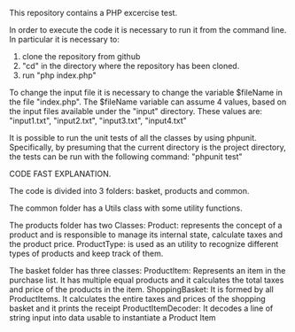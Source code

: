 This repository contains a PHP excercise test.

In order to execute the code it is necessary to run it from the command line.
In particular it is necessary to:

1) clone the repository from github 
2) "cd" in the directory where the repository has been cloned.
3) run "php index.php"

To change the input file it is necessary to change the variable $fileName in the file "index.php".
The $fileName variable can assume 4 values, based on the input files available under the "input" directory.
These values are:
"input1.txt", "input2.txt", "input3.txt", "input4.txt"

It is possible to run the unit tests of all the classes by using phpunit.
Specifically, by presuming that the current directory is the project directory, the tests can be run with the following command:
"phpunit test"

CODE FAST EXPLANATION.

The code is divided into 3 folders: basket, products and common.
 
The common folder has a Utils class with some utility functions.

The products folder has two Classes: 
Product: represents the concept of a product and is responsible to manage its internal state, calculate taxes and the product price.
ProductType: is used as an utility to recognize different types of products and keep track of them.

The basket folder has three classes:
ProductItem: Represents an item in the purchase list. It has multiple equal products and it calculates the total taxes and price of the products in the item.
ShoppingBasket: It is formed by all ProductItems. It calculates the entire taxes and prices of the shopping basket and it prints the receipt
ProductItemDecoder: It decodes a line of string input into data usable to instantiate a Product Item